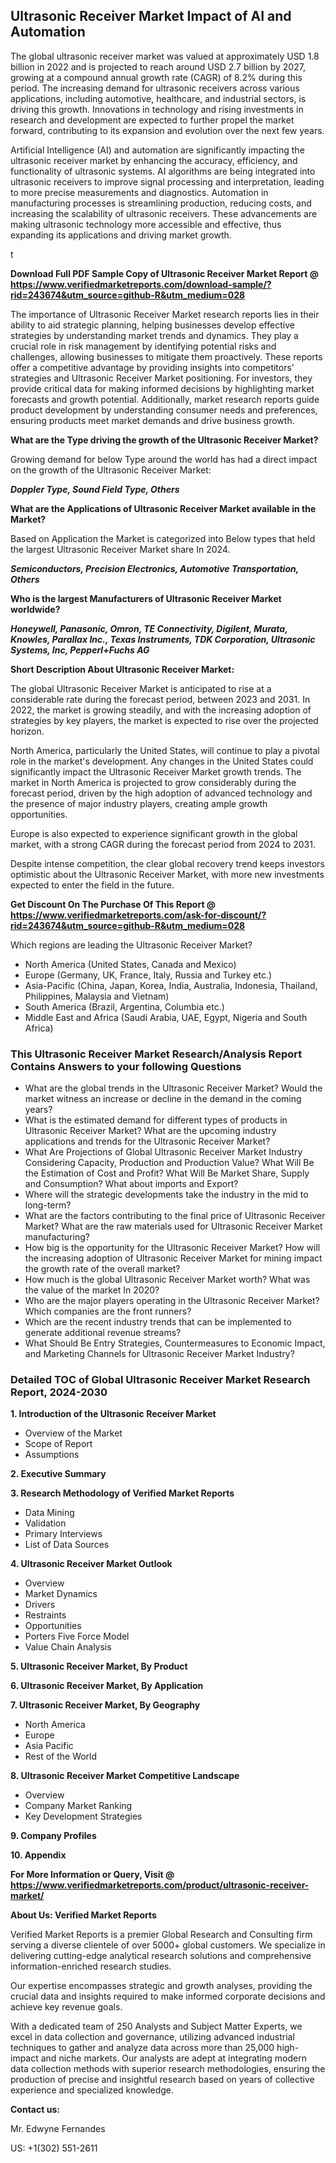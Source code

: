 <h2>Ultrasonic Receiver Market Impact of AI and Automation</h2><p>The global ultrasonic receiver market was valued at approximately USD 1.8 billion in 2022 and is projected to reach around USD 2.7 billion by 2027, growing at a compound annual growth rate (CAGR) of 8.2% during this period. The increasing demand for ultrasonic receivers across various applications, including automotive, healthcare, and industrial sectors, is driving this growth. Innovations in technology and rising investments in research and development are expected to further propel the market forward, contributing to its expansion and evolution over the next few years.</p><p>Artificial Intelligence (AI) and automation are significantly impacting the ultrasonic receiver market by enhancing the accuracy, efficiency, and functionality of ultrasonic systems. AI algorithms are being integrated into ultrasonic receivers to improve signal processing and interpretation, leading to more precise measurements and diagnostics. Automation in manufacturing processes is streamlining production, reducing costs, and increasing the scalability of ultrasonic receivers. These advancements are making ultrasonic technology more accessible and effective, thus expanding its applications and driving market growth.</p>t</p><p id="" class=""><strong>Download Full PDF Sample Copy of Ultrasonic Receiver Market Report @ <a href="https://www.verifiedmarketreports.com/download-sample/?rid=243674&utm_source=github-R&utm_medium=028" target="_blank">https://www.verifiedmarketreports.com/download-sample/?rid=243674&utm_source=github-R&utm_medium=028</a></strong></p><p>The importance of&nbsp;Ultrasonic Receiver Market research reports lies in their ability to aid strategic planning, helping businesses develop effective strategies by understanding market trends and dynamics. They play a crucial role in risk management by identifying potential risks and challenges, allowing businesses to mitigate them proactively. These reports offer a competitive advantage by providing insights into competitors' strategies and Ultrasonic Receiver Market positioning. For investors, they provide critical data for making informed decisions by highlighting market forecasts and growth potential. Additionally, market research reports guide product development by understanding consumer needs and preferences, ensuring products meet market demands and drive business growth.</p><p><strong>What are the&nbsp;Type driving the growth of the Ultrasonic Receiver Market?</strong></p><p id="" class="">Growing demand for below Type around the world has had a direct impact on the growth of the Ultrasonic Receiver Market:</p><em><strong>Doppler Type, Sound Field Type, Others</strong></em></p><strong>What are the&nbsp;Applications&nbsp;of Ultrasonic Receiver Market available in the Market?</strong></p><p id="" class="">Based on Application the Market is categorized into Below types that held the largest Ultrasonic Receiver Market share In 2024.</p><em><strong>Semiconductors, Precision Electronics, Automotive Transportation, Others</strong></em></p><strong>Who is the largest Manufacturers of Ultrasonic Receiver Market worldwide?</strong></p><p><em><strong>Honeywell, Panasonic, Omron, TE Connectivity, Digilent, Murata, Knowles, Parallax Inc., Texas Instruments, TDK Corporation, Ultrasonic Systems, Inc, Pepperl+Fuchs AG</strong></em></p><p id="" class=""><strong>Short Description About Ultrasonic Receiver Market:</strong></p><p>The global Ultrasonic Receiver Market is anticipated to rise at a considerable rate during the forecast period, between 2023 and 2031. In 2022, the market is growing steadily, and with the increasing adoption of strategies by key players, the market is expected to rise over the projected horizon.</p><p>North America, particularly the United States, will continue to play a pivotal role in the market's development. Any changes in the United States could significantly impact the Ultrasonic Receiver Market growth trends. The market in North America is projected to grow considerably during the forecast period, driven by the high adoption of advanced technology and the presence of major industry players, creating ample growth opportunities.</p><p>Europe is also expected to experience significant growth in the global market, with a strong CAGR during the forecast period from 2024 to 2031.</p><p>Despite intense competition, the clear global recovery trend keeps investors optimistic about the Ultrasonic Receiver Market, with more new investments expected to enter the field in the future.</p><p id="" class=""><strong>Get Discount On The Purchase Of This Report @ <a href="https://www.verifiedmarketreports.com/ask-for-discount/?rid=243674&utm_source=github-R&utm_medium=028" target="_blank">https://www.verifiedmarketreports.com/ask-for-discount/?rid=243674&utm_source=github-R&utm_medium=028</a></strong></p>Which regions are leading the Ultrasonic Receiver Market?</p><ul><li>North America (United States, Canada and Mexico)</li><li>Europe (Germany, UK, France, Italy, Russia and Turkey etc.)</li><li>Asia-Pacific (China, Japan, Korea, India, Australia, Indonesia, Thailand, Philippines, Malaysia and Vietnam)</li><li>South America (Brazil, Argentina, Columbia etc.)</li><li>Middle East and Africa (Saudi Arabia, UAE, Egypt, Nigeria and South Africa)</li></ul><h3 id="" class="">This Ultrasonic Receiver Market Research/Analysis Report Contains Answers to your following Questions</h3><ul><li>What are the global trends in the Ultrasonic Receiver Market? Would the market witness an increase or decline in the demand in the coming years?</li><li>What is the estimated demand for different types of products in Ultrasonic Receiver Market? What are the upcoming industry applications and trends for the Ultrasonic Receiver Market?</li><li>What Are Projections of Global Ultrasonic Receiver Market Industry Considering Capacity, Production and Production Value? What Will Be the Estimation of Cost and Profit? What Will Be Market Share, Supply and Consumption? What about imports and Export?</li><li>Where will the strategic developments take the industry in the mid to long-term?</li><li>What are the factors contributing to the final price of Ultrasonic Receiver Market? What are the raw materials used for Ultrasonic Receiver Market manufacturing?</li><li>How big is the opportunity for the Ultrasonic Receiver Market? How will the increasing adoption of Ultrasonic Receiver Market for mining impact the growth rate of the overall market?</li><li>How much is the global Ultrasonic Receiver Market worth? What was the value of the market In 2020?</li><li>Who are the major players operating in the Ultrasonic Receiver Market? Which companies are the front runners?</li><li>Which are the recent industry trends that can be implemented to generate additional revenue streams?</li><li>What Should Be Entry Strategies, Countermeasures to Economic Impact, and Marketing Channels for Ultrasonic Receiver Market Industry?</li></ul><h3 id="" class="">Detailed TOC of Global Ultrasonic Receiver Market Research Report, 2024-2030</h3><p id="" class=""><strong>1. Introduction of the Ultrasonic Receiver Market</strong></p><ul><li>Overview of the Market</li><li>Scope of Report</li><li>Assumptions</li></ul><p id="" class=""><strong>2. Executive Summary</strong></p><p id="" class=""><strong>3. Research Methodology of Verified Market Reports</strong></p><ul><li>Data Mining</li><li>Validation</li><li>Primary Interviews</li><li>List of Data Sources</li></ul><p id="" class=""><strong>4. Ultrasonic Receiver Market Outlook</strong></p><ul><li>Overview</li><li>Market Dynamics</li><li>Drivers</li><li>Restraints</li><li>Opportunities</li><li>Porters Five Force Model</li><li>Value Chain Analysis</li></ul><p id="" class=""><strong>5. Ultrasonic Receiver Market, By Product</strong></p><p id="" class=""><strong>6. Ultrasonic Receiver Market, By Application</strong></p><p id="" class=""><strong>7. Ultrasonic Receiver Market, By Geography</strong></p><ul><li>North America</li><li>Europe</li><li>Asia Pacific</li><li>Rest of the World</li></ul><p id="" class=""><strong>8. Ultrasonic Receiver Market Competitive Landscape</strong></p><ul><li>Overview</li><li>Company Market Ranking</li><li>Key Development Strategies</li></ul><p id="" class=""><strong>9. Company Profiles</strong></p><p id="" class=""><strong>10. Appendix</strong></p><p id="" class=""><strong>For More Information or Query, Visit @ <a href="https://www.verifiedmarketreports.com/product/ultrasonic-receiver-market/" target="_blank">https://www.verifiedmarketreports.com/product/ultrasonic-receiver-market/</a></strong></p><p id="" class=""><strong>About Us: Verified Market Reports</strong></p><p id="" class="">Verified Market Reports is a premier Global Research and Consulting firm serving a diverse clientele of over 5000+ global customers. We specialize in delivering cutting-edge analytical research solutions and comprehensive information-enriched research studies.</p><p id="" class="">Our expertise encompasses strategic and growth analyses, providing the crucial data and insights required to make informed corporate decisions and achieve key revenue goals.</p><p id="" class="">With a dedicated team of 250 Analysts and Subject Matter Experts, we excel in data collection and governance, utilizing advanced industrial techniques to gather and analyze data across more than 25,000 high-impact and niche markets. Our analysts are adept at integrating modern data collection methods with superior research methodologies, ensuring the production of precise and insightful research based on years of collective experience and specialized knowledge.</p><p id="" class=""><strong>Contact us:</strong></p><p id="" class="">Mr. Edwyne Fernandes</p><p id="" class="">US: +1(302) 551-2611</p>
